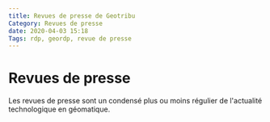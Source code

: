 ```yaml
---
title: Revues de presse de Geotribu
Category: Revues de presse
date: 2020-04-03 15:18
Tags: rdp, geordp, revue de presse
---
```


# Revues de presse

Les revues de presse sont un condensé plus ou moins régulier de l'actualité technologique en géomatique.
